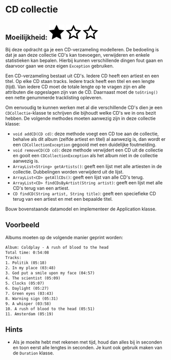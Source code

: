 # CD collectie
## Moeilijkheid: ![Filled](../resources/star-filled.svg) ![Outlined](../resources/star-outlined.svg) ![Outlined](../resources/star-outlined.svg)

Bij deze opdracht ga je een CD-verzameling modelleren. De bedoeling is dat je aan deze collectie CD's kan toevoegen,
verwijderen en enkele statistieken kan bepalen. Hierbij kunnen verschillende dingen fout gaan en daarvoor gaan we onze eigen `Exception`
gebruiken.

Een CD-verzameling bestaat uit CD's. Iedere CD heeft een artiest en een titel. Op elke CD staan tracks. Iedere track
heeft een titel en een lengte (tijd). Van iedere CD moet de totale lengte op te vragen zijn en alle attributen die
opgeslagen zijn van de CD. Daarnaast moet de `toString()` een nette genummerde tracklisting opleveren.

Om eenvoudig te kunnen werken met al die verschillende CD's dien je een `CDCollectie`-klasse te schrijven die bijhoudt
welke CD's we in ons bezit hebben. De volgende methodes moeten aanwezig zijn in deze collectie klasse:

- `void addCD(CD cd)`: deze methode voegt een CD toe aan de collectie, behalve als dit album (zelfde artiest en titel)
  al aanwezig is, dan wordt er een `CDCollectionException` gegooid met een duidelijke foutmelding.
- `void removeCD(CD cd)`: deze methode verwijdert een CD uit de collectie en gooit een `CDCollectionException` als het
  album niet in de collectie aanwezig is.
- `ArrayList<String> getArtists()`: geeft een lijst met alle artiesten in de collectie. Dubbelingen worden verwijderd
  uit de lijst.
- `ArrayList<CD> getAllCDs()`: geeft een lijst van alle CD's terug.
- `ArrayList<CD> findCDsByArtist(String artist)`: geeft een lijst met alle CD's terug van een artiest.
- `CD findCD(String artist, String title)`: geeft een speciefieke CD terug van een artiest en met een bepaalde titel.

Bouw bovenstaande datamodel en implementeer de Application klasse.

## Voorbeeld
Albums moeten op de volgende manier geprint worden:

```text
Album: Coldplay - A rush of blood to the head
Total time: 0:54:08
Tracks:
1. Politik (05:18)
2. In my place (03:48)
3. God put a smile upon my face (04:57)
4. The scientist (05:09)
5. Clocks (05:07)
6. Daylight (05:27)
7. Green eyes (03:43)
8. Warning sign (05:31)
9. A whisper (03:58)
10. A rush of blood to the head (05:51)
11. Amsterdam (05:19)
```

## Hints
* Als je moeite hebt met rekenen met tijd, houd dan alles bij in seconden en toon eerst alle lengtes in seconden. Je kunt
ook gebruik maken van de `Duration` klasse.

